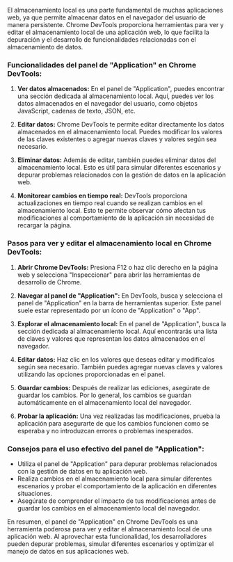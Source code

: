 El almacenamiento local es una parte fundamental de muchas aplicaciones web, ya que permite almacenar datos en el navegador del usuario de manera persistente. Chrome DevTools proporciona herramientas para ver y editar el almacenamiento local de una aplicación web, lo que facilita la depuración y el desarrollo de funcionalidades relacionadas con el almacenamiento de datos.

### Funcionalidades del panel de "Application" en Chrome DevTools:

1. **Ver datos almacenados:** En el panel de "Application", puedes encontrar una sección dedicada al almacenamiento local. Aquí, puedes ver los datos almacenados en el navegador del usuario, como objetos JavaScript, cadenas de texto, JSON, etc.

2. **Editar datos:** Chrome DevTools te permite editar directamente los datos almacenados en el almacenamiento local. Puedes modificar los valores de las claves existentes o agregar nuevas claves y valores según sea necesario.

3. **Eliminar datos:** Además de editar, también puedes eliminar datos del almacenamiento local. Esto es útil para simular diferentes escenarios y depurar problemas relacionados con la gestión de datos en la aplicación web.

4. **Monitorear cambios en tiempo real:** DevTools proporciona actualizaciones en tiempo real cuando se realizan cambios en el almacenamiento local. Esto te permite observar cómo afectan tus modificaciones al comportamiento de la aplicación sin necesidad de recargar la página.

### Pasos para ver y editar el almacenamiento local en Chrome DevTools:

1. **Abrir Chrome DevTools:** Presiona F12 o haz clic derecho en la página web y selecciona "Inspeccionar" para abrir las herramientas de desarrollo de Chrome.

2. **Navegar al panel de "Application":** En DevTools, busca y selecciona el panel de "Application" en la barra de herramientas superior. Este panel suele estar representado por un ícono de "Application" o "App".

3. **Explorar el almacenamiento local:** En el panel de "Application", busca la sección dedicada al almacenamiento local. Aquí encontrarás una lista de claves y valores que representan los datos almacenados en el navegador.

4. **Editar datos:** Haz clic en los valores que deseas editar y modifícalos según sea necesario. También puedes agregar nuevas claves y valores utilizando las opciones proporcionadas en el panel.

5. **Guardar cambios:** Después de realizar las ediciones, asegúrate de guardar los cambios. Por lo general, los cambios se guardan automáticamente en el almacenamiento local del navegador.

6. **Probar la aplicación:** Una vez realizadas las modificaciones, prueba la aplicación para asegurarte de que los cambios funcionen como se esperaba y no introduzcan errores o problemas inesperados.

### Consejos para el uso efectivo del panel de "Application":

- Utiliza el panel de "Application" para depurar problemas relacionados con la gestión de datos en tu aplicación web.
- Realiza cambios en el almacenamiento local para simular diferentes escenarios y probar el comportamiento de la aplicación en diferentes situaciones.
- Asegúrate de comprender el impacto de tus modificaciones antes de guardar los cambios en el almacenamiento local del navegador.

En resumen, el panel de "Application" en Chrome DevTools es una herramienta poderosa para ver y editar el almacenamiento local de una aplicación web. Al aprovechar esta funcionalidad, los desarrolladores pueden depurar problemas, simular diferentes escenarios y optimizar el manejo de datos en sus aplicaciones web.